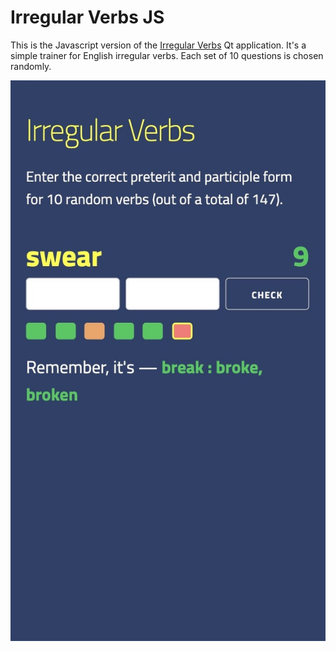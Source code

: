 # Irregular Verbs JS

This is the Javascript version of the [Irregular Verbs](https://github.com/Merkwurdichliebe/irregular-verbs) Qt application. It's a simple trainer for English irregular verbs. Each set of 10 questions is chosen randomly.

![irregular-verbs](https://github.com/Merkwurdichliebe/irregular-verbs-js/blob/master/img/screenshot.jpg)